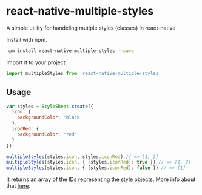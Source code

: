 # react-native-multiple-styles

A simple utility for handeling mutiple styles (classes) in react-native

Install with npm.

```sh
npm install react-native-multiple-styles --save
```

Import it to your project
```js
import multipleStyles from 'react-native-multiple-styles'
```

## Usage
```js
var styles = StyleSheet.create({
  icon: {
    backgroundColor: 'black'
  },
  iconRed: {
    backgroundColor: 'red'
  }
});

multipleStyles(styles.icon, styles.iconRed) // => [1, 2]
multipleStyles(styles.icon, { [styles.iconRed]: true }) // => [1, 2]
multipleStyles(styles.icon, { [styles.iconRed]: false }) // => [1]
```

It returns an array of the IDs representing the style objects. More info about that [here](https://facebook.github.io/react-native/docs/stylesheet.html).
